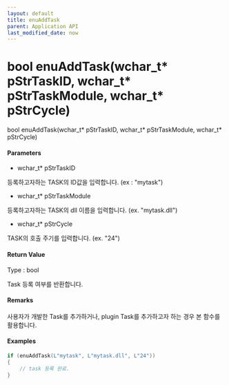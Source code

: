 ```yaml
---
layout: default
title: enuAddTask
parent: Application API
last_modified_date: now
---
```

# bool enuAddTask\(wchar\_t\* pStrTaskID, wchar\_t\* pStrTaskModule, wchar\_t\* pStrCycle\)

bool enuAddTask\(wchar\_t\* pStrTaskID, wchar\_t\* pStrTaskModule, wchar\_t\* pStrCycle\)

#### Parameters

* wchar\_t\* pStrTaskID

등록하고자하는 TASK의 ID값을 입력합니다. \(ex : "mytask"\)

* wchar\_t\* pStrTaskModule

등록하고자하는 TASK의 dll 이름을 입력합니다. \(ex. "mytask.dll"\)

* wchar\_t\* pStrCycle

TASK의 호출 주기를 입력합니다. \(ex. "24"\)

#### Return Value

Type : bool

Task 등록 여부를 반환합니다.

#### Remarks

사용자가 개발한 Task를 추가하거나, plugin Task를 추가하고자 하는 경우 본 함수를 활용합니다.

#### Examples

```cpp
if (enuAddTask(L"mytask", L"mytask.dll", L"24"))
{
    // task 등록 완료.
}	
```



